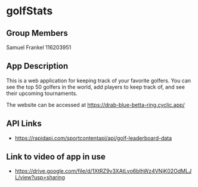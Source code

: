# golfStats
##  Group Members
Samuel Frankel
116203951

## App Description
This is a web application for keeping track of your favorite golfers. You can see the top 50 golfers in the world, add players to keep track of, and see their upcoming tournaments. 

The website can be accessed at https://drab-blue-betta-ring.cyclic.app/

## API Links

 - https://rapidapi.com/sportcontentapi/api/golf-leaderboard-data

## Link to video of app in use 

- https://drive.google.com/file/d/1XtRZ9v3XAtLyo6bIhWz4VNjK02OdMLJL/view?usp=sharing